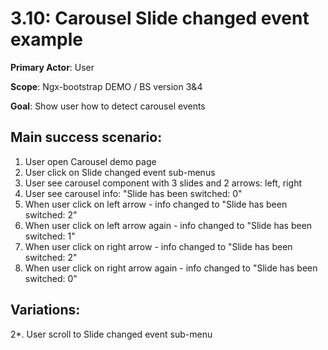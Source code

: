 3.10: Carousel Slide changed event example
============================
**Primary Actor**: User

**Scope**: Ngx-bootstrap DEMO / BS version 3&4

**Goal**: Show user how to detect carousel events

Main success scenario:
----------------------
1. User open Carousel demo page
2. User click on Slide changed event sub-menus
3. User see carousel component with 3 slides and 2 arrows: left, right
4. User see carousel info: "Slide has been switched: 0"
5. When user click on left arrow - info changed to "Slide has been switched: 2"
6. When user click on left arrow again - info changed to "Slide has been switched: 1"
7. When user click on right arrow - info changed to "Slide has been switched: 2"
8. When user click on right arrow again - info changed to "Slide has been switched: 0"

Variations:
-----------
2*. User scroll to Slide changed event sub-menu
